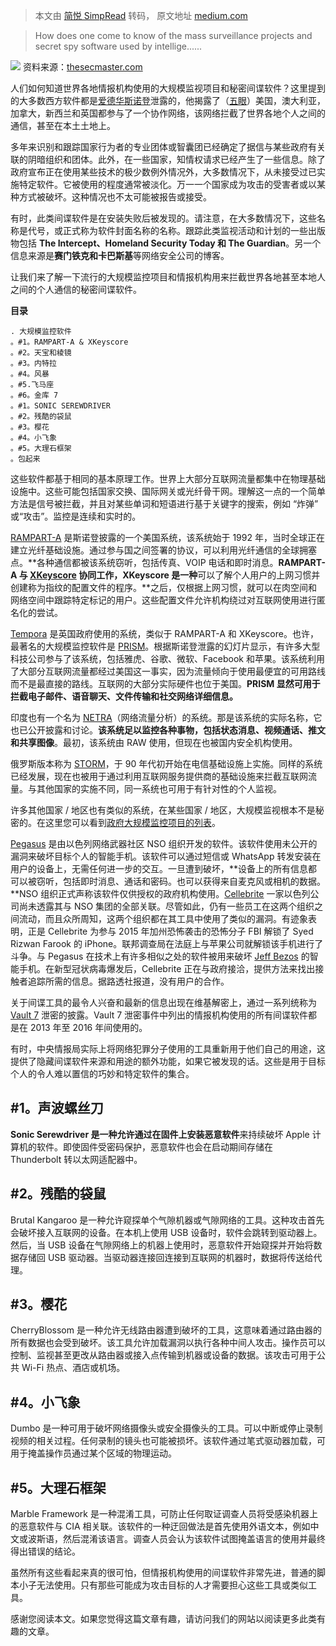 > 本文由 [简悦 SimpRead](http://ksria.com/simpread/) 转码， 原文地址 [medium.com](https://medium.com/thesecmaster/secret-spy-software-used-by-intelligence-agencies-around-the-world-c5d65546c0ed)

> How does one come to know of the mass surveillance projects and secret spy software used by intellige......

![](https://miro.medium.com/max/875/1*vI1XaFL_Ytbm2fatYfJ1IA.jpeg) 资料来源：[thesecmaster.com](https://thesecmaster.com/)

人们如何知道世界各地情报机构使用的大规模监视项目和秘密间谍软件？这里提到的大多数西方软件都是[爱德华斯诺登](https://en.wikipedia.org/wiki/Edward_Snowden)泄露的，他揭露了（[五眼](https://en.wikipedia.org/wiki/Five_Eyes)）美国，澳大利亚，加拿大，新西兰和英国都参与了一个协作网络，该网络拦截了世界各地个人之间的通信，甚至在本土土地上。

多年来识别和跟踪国家行为者的专业团体或智囊团已经确定了据信与某些政府有关联的阴暗组织和团体。此外，在一些国家，知情权请求已经产生了一些信息。除了政府宣布正在使用某些技术的极少数例外情况外，大多数情况下，从未接受过已实施特定软件。它被使用的程度通常被淡化。万一一个国家成为攻击的受害者或以某种方式被破坏。这种情况也不太可能被报告或接受。

有时，此类间谍软件是在安装失败后被发现的。请注意，在大多数情况下，这些名称是代号，或正式称为软件封面名称的名称。跟踪此类监视活动和计划的一些出版物包括 **The Intercept、Homeland Security Today 和 The Guardian**。另一个信息来源是**赛门铁克和卡巴斯基**等网络安全公司的博客。

让我们来了解一下流行的大规模监控项目和情报机构用来拦截世界各地甚至本地人之间的个人通信的秘密间谍软件。

**目录**

```
. 大规模监控软件
。#1。RAMPART-A & XKeyscore
。#2。天宝和棱镜 
。#3。内特拉
。#4。风暴
。#5.飞马座
。#6。金库 7
。#1。SONIC SEREWDRIVER
。#2。残酷的袋鼠
。#3。樱花
。#4。小飞象
。#5。大理石框架
。包起来
```

这些软件都基于相同的基本原理工作。世界上大部分互联网流量都集中在物理基础设施中。这些可能包括国家交换、国际网关或光纤骨干网。理解这一点的一个简单方法是信号被拦截，并且对某些单词和短语进行基于关键字的搜索，例如 “炸弹” 或“攻击”。监控是连续和实时的。

[RAMPART-A](https://en.wikipedia.org/wiki/RAMPART-A) 是斯诺登披露的一个美国系统，该系统始于 1992 年，当时全球正在建立光纤基础设施。通过参与国之间签署的协议，可以利用光纤通信的全球拥塞点。**各种通信都被该系统窃听，包括传真、VOIP 电话和即时消息。**RAMPART-A 与 [XKeyscore](https://www.theguardian.com/world/2013/jul/31/nsa-top-secret-program-online-data) 协同工作，XKeyscore 是一种**可以了解个人用户的上网习惯并创建称为指纹的配置文件的程序。**之后，仅根据上网习惯，就可以在肉空间和网络空间中跟踪特定标记的用户。这些配置文件允许机构绕过对互联网使用进行匿名化的尝试。

[Tempora](https://en.wikipedia.org/wiki/Tempora) 是英国政府使用的系统，类似于 RAMPART-A 和 XKeyscore。也许，最著名的大规模监控软件是 [PRISM](https://en.wikipedia.org/wiki/PRISM_(surveillance_program))。根据斯诺登泄露的幻灯片显示，有许多大型科技公司参与了该系统，包括雅虎、谷歌、微软、Facebook 和苹果。该系统利用了大部分互联网流量都经过美国这一事实，因为流量倾向于使用最便宜的可用路线而不是最直接的路线。互联网的大部分实际硬件也位于美国。**PRISM 显然可用于拦截电子邮件、语音聊天、文件传输和社交网络详细信息。**

印度也有一个名为 [NETRA](https://en.wikipedia.org/wiki/DRDO_NETRA)（网络流量分析）的系统。那是该系统的实际名称，它也已公开披露和讨论。**该系统足以监控各种事物，包括状态消息、视频通话、推文和共享图像**。最初，该系统由 RAW 使用，但现在也被国内安全机构使用。

俄罗斯版本称为 [STORM](https://en.wikipedia.org/wiki/SORM)，于 90 年代初开始在电信基础设施上实施。同样的系统已经发展，现在也被用于通过利用互联网服务提供商的基础设施来拦截互联网流量。与其他国家的实施不同，同一系统也可用于有针对性的个人监视。

许多其他国家 / 地区也有类似的系统，在某些国家 / 地区，大规模监视根本不是秘密的。在这里您可以看到[政府大规模监控项目的列表](https://en.wikipedia.org/wiki/List_of_government_mass_surveillance_projects)。

[Pegasus](https://en.wikipedia.org/wiki/Pegasus_(spyware)) 是由以色列网络武器社区 NSO 组织开发的软件。该软件使用未公开的漏洞来破坏目标个人的智能手机。该软件可以通过短信或 WhatsApp 转发安装在用户的设备上，无需任何进一步的交互。一旦遭到破坏，**设备上的所有信息都可以被窃听，包括即时消息、通话和密码。也可以获得来自麦克风或相机的数据。**NSO 组织正式声称该软件仅供授权的政府机构使用。[Cellebrite](https://www.cellebrite.com/en/home/) 一家以色列公司尚未透露其与 NSO 集团的全部关联。尽管如此，仍有一些员工在这两个组织之间流动，而且众所周知，这两个组织都在其工具中使用了类似的漏洞。有迹象表明，正是 Cellebrite 为参与 2015 年加州恐怖袭击的恐怖分子 FBI 解锁了 Syed Rizwan Farook 的 iPhone。联邦调查局在法庭上与苹果公司就解锁该手机进行了斗争。与 Pegasus 在技术上有许多相似之处的软件被用来破坏 [Jeff Bezos](https://en.wikipedia.org/wiki/Jeff_Bezos) 的智能手机。在新型冠状病毒爆发后，Cellebrite 正在与政府接洽，提供方法来找出接触者追踪所需的信息。据路透社报道，没有用户的合作。

关于间谍工具的最令人兴奋和最新的信息出现在维基解密上，通过一系列统称为 [Vault 7](https://wikileaks.org/ciav7p1/) 泄密的披露。Vault 7 泄密事件中列出的情报机构使用的所有间谍软件都是在 2013 年至 2016 年间使用的。

有时，中央情报局实际上将网络犯罪分子使用的工具重新用于他们自己的用途，这提供了隐藏间谍软件来源和用途的额外功能，如果它被发现的话。这些是用于目标个人的令人难以置信的巧妙和特定软件的集合。

#1。声波螺丝刀
--------

**Sonic Serewdriver 是一种允许通过在固件上安装恶意软件**来持续破坏 Apple 计算机的软件。即使固件受密码保护，恶意软件也会在启动期间存储在 Thunderbolt 转以太网适配器中。

#2。残酷的袋鼠
--------

Brutal Kangaroo 是一种允许窥探单个气隙机器或气隙网络的工具。这种攻击首先会破坏接入互联网的设备。在本机上使用 USB 设备时，软件会跳转到驱动器上。然后，当 USB 设备在气隙网络上的机器上使用时，恶意软件开始窥探并开始将数据存储回 USB 驱动器。当驱动器连接回连接到互联网的机器时，数据将传送给代理。

#3。樱花
-----

CherryBlossom 是一种允许无线路由器遭到破坏的工具，这意味着通过路由器的所有数据也会受到破坏。该工具允许加载漏洞以执行各种中间人攻击。操作员可以控制、监视甚至更改从路由器或接入点传输到机器或设备的数据。该攻击可用于公共 Wi-Fi 热点、酒店或机场。

#4。小飞象
------

Dumbo 是一种可用于破坏网络摄像头或安全摄像头的工具。可以中断或停止录制视频的相关过程。任何录制的镜头也可能被损坏。该软件通过笔式驱动器加载，可用于掩盖操作员通过某个区域的物理运动。

#5。大理石框架
--------

Marble Framework 是一种混淆工具，可防止任何取证调查人员将受感染机器上的恶意软件与 CIA 相关联。该软件的一种迂回做法是首先使用外语文本，例如中文或波斯语，然后混淆该语言。调查人员会认为该软件试图掩盖语言的使用并最终得出错误的结论。

虽然所有这些看起来真的很可怕，但情报机构使用的间谍软件非常先进，普通的脚本小子无法使用。只有那些可能成为攻击目标的人才需要担心这些工具或类似工具。

感谢您阅读本文。如果您觉得这篇文章有趣，请访问我们的网站以阅读更多此类有趣的文章。